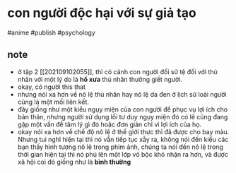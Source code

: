 # con người độc hại với sự giả tạo

#anime #publish #psychology

## note

- ở tập 2 [[202109102055]], thì có cảnh con người đối sử tệ đối với thú nhân với một lý do là **hồ xưa** thú nhân thường giết người.
- okay, có người this that
- nhưng nói xa hơn về nô lệ thú nhân hay nô lệ da đen ở lịch sử loài người cũng là một mối liên kết.
- đây giống như một kiểu ngụy miện của con người để phục vụ lợi ích cho bản thân, nhưng người sử dụng lối tư duy ngụy miện đó có lẽ cũng đang gặp một vấn đề tâm lý gì đó hoặc đơn giản chỉ vì lợi ích của họ.
- okay nói xa hơn về chế độ nô lệ ở thế giới thực thì đã được cho bay màu. Nhưng tui nghĩ hiện tại thì nó vẫn tiếp tục xẫy ra, không nói đến kiểu các bạn thấy hình tượng nô lệ trong phim ảnh, chúng ta nói đến nô lệ trong thời gian hiện tại thì nó phủ lên một lớp vỏ bộc khó nhận ra hơn, và được xã hội coi đó giống như là **bình thường**
